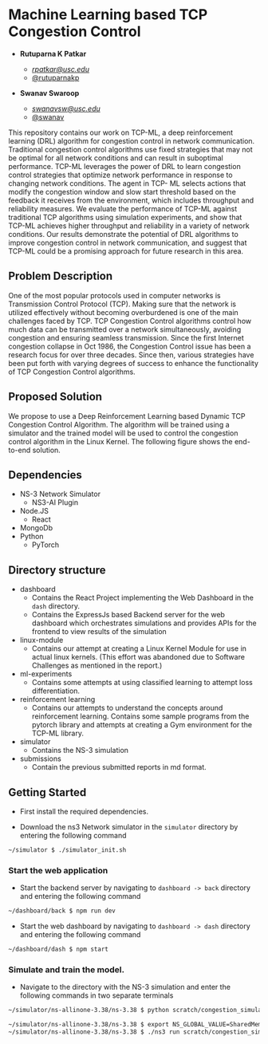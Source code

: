 # Machine Learning based TCP Congestion Control

- **Rutuparna K Patkar**
  - *rpatkar@usc.edu*
  - [@rutuparnakp](https://github.com/rutuparnakp)

- **Swanav Swaroop**
  - *swanavsw@usc.edu*
  - [@swanav](https://github.com/swanav)

This repository contains our work on TCP-ML, a deep reinforcement learning (DRL) algorithm for congestion control in network communication. Traditional congestion control algorithms use fixed strategies that may not be optimal for all network conditions and can result in suboptimal performance. TCP-ML leverages the power of DRL to learn congestion control strategies that optimize network performance in response to changing network conditions. The agent in TCP- ML selects actions that modify the congestion window and slow start threshold based on the feedback it receives from the environment, which includes throughput and reliability measures. We evaluate the performance of TCP-ML against traditional TCP algorithms using simulation experiments, and show that TCP-ML achieves higher throughput and reliability in a variety of network conditions. Our results demonstrate the potential of DRL algorithms to improve congestion control in network communication, and suggest that TCP-ML could be a promising approach for future research in this area.


## Problem Description

One of the most popular protocols used in computer networks is Transmission Control Protocol (TCP). Making sure that the network is utilized effectively without becoming overburdened is one of the main challenges faced by TCP. TCP Congestion Control algorithms control how much data can be transmitted over a network simultaneously, avoiding congestion and ensuring seamless transmission. Since the first Internet congestion collapse in Oct 1986, the Congestion Control issue has been a research focus for over three decades. Since then, various strategies have been put forth with varying degrees of success to enhance the functionality of TCP Congestion Control algorithms.

## Proposed Solution
We propose to use a Deep Reinforcement Learning based Dynamic TCP Congestion Control Algorithm. The algorithm will be trained using a simulator and the trained model will be used to control the congestion control algorithm in the Linux Kernel. The following figure shows the end-to-end solution.

## Dependencies

- NS-3 Network Simulator
  - NS3-AI Plugin 
- Node.JS
  - React
- MongoDb
- Python
  - PyTorch

## Directory structure
- dashboard
  - Contains the React Project implementing the Web Dashboard in the `dash` directory.
  - Contains the ExpressJs based Backend server for the web dashboard which orchestrates simulations and provides APIs for the frontend to view results of the simulation
- linux-module
  - Contains our attempt at creating a Linux Kernel Module for use in actual linux kernels. (This effort was abandoned due to Software Challenges as mentioned in the report.)
- ml-experiments
  - Contains some attempts at using classified learning to attempt loss differentiation.
- reinforcement learning
  - Contains our attempts to understand the concepts around reinforcement learning. Contains some sample programs from the pytorch library and attempts at creating a Gym environment for the TCP-ML library.
- simulator
  - Contains the NS-3 simulation
- submissions
  - Contain the previous submitted reports in md format.

## Getting Started

- First install the required dependencies.

- Download the ns3 Network simulator in the `simulator` directory by entering the following command
```bash
~/simulator $ ./simulator_init.sh
```

### Start the web application

- Start the backend server by navigating to `dashboard -> back` directory and entering the following command
```bash
~/dashboard/back $ npm run dev
```

- Start the web dashboard by navigating to `dashboard -> dash` directory and entering the following command
```bash
~/dashboard/dash $ npm start
```

### Simulate and train the model.

- Navigate to the directory with the NS-3 simulation and enter the following commands in two separate terminals
```bash
~/simulator/ns-allinone-3.38/ns-3.38 $ python scratch/congestion_simulations/rl_agent.py
```
```bash
~/simulator/ns-allinone-3.38/ns-3.38 $ export NS_GLOBAL_VALUE=SharedMemoryKey=4321;SharedMemoryPoolSize=4096;
~/simulator/ns-allinone-3.38/ns-3.38 $ ./ns3 run scratch/congestion_simulations/main.cc -- --transport_prot=TcpMl
```
